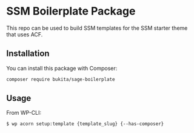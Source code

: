# SSM Boilerplate Package

This repo can be used to build SSM templates for the SSM starter theme that uses ACF.

## Installation

You can install this package with Composer:

```bash
composer require bukita/sage-boilerplate
```

## Usage

From WP-CLI:

```shell
$ wp acorn setup:template {template_slug} {--has-composer}
```
